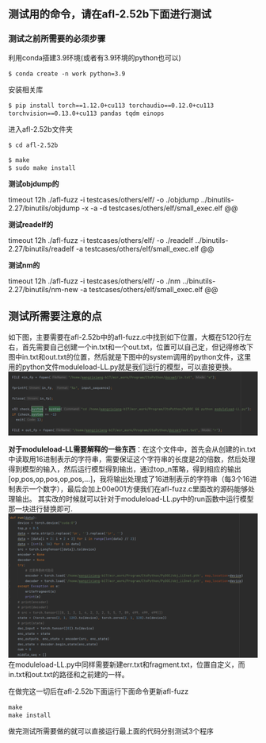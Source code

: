 ## 测试用的命令，请在afl-2.52b下面进行测试
### 测试之前所需要的必须步骤

利用conda搭建3.9环境(或者有3.9环境的python也可以)
```
$ conda create -n work python=3.9
```
安装相关库
```
$ pip install torch==1.12.0+cu113 torchaudio==0.12.0+cu113 torchvision==0.13.0+cu113 pandas tqdm einops
```
进入afl-2.52b文件夹
```
$ cd afl-2.52b
```
```
$ make 
$ sudo make install
```
**测试objdump的**

timeout 12h ./afl-fuzz -i testcases/others/elf/ -o ./objdump ../binutils-2.27/binutils/objdump -x -a -d testcases/others/elf/small_exec.elf @@

**测试readelf的**

timeout 12h ./afl-fuzz -i testcases/others/elf/ -o ./readelf ../binutils-2.27/binutils/readelf -a testcases/others/elf/small_exec.elf @@

**测试nm的**

timeout 12h ./afl-fuzz -i testcases/others/elf/ -o ./nm ../binutils-2.27/binutils/nm-new -a testcases/others/elf/small_exec.elf @@

## 测试所需要注意的点
如下图，主要需要在afl-2.52b中的afl-fuzz.c中找到如下位置，大概在5120行左右，首先需要自己创建一个in.txt和一个out.txt，位置可以自己定，但记得修改下图中in.txt和out.txt的位置，然后就是下图中的system调用的python文件，这里用的python文件moduleload-LL.py就是我们运行的模型，可以直接更换。
![图片](./readme的图片.png)

**对于moduleload-LL需要解释的一些东西**：在这个文件中，首先会从创建的in.txt中读取用16进制表示的字符串，需要保证这个字符串的长度是2的倍数，然后处理得到模型的输入，然后运行模型得到输出，通过top_n策略，得到相应的输出\[op,pos,op,pos,op,pos,...\]，我将输出处理成了16进制表示的字符串（每3个16进制表示一个数字），最后会加上00e001方便我们在afl-fuzz.c里面改的源码能够处理输出。
其实改的时候就可以针对于moduleload-LL.py中的run函数中运行模型那一块进行替换即可.
![图片](./readme的图片2.png)
在moduleload-LL.py中同样需要新建err.txt和fragment.txt，位置自定义，而in.txt和out.txt的路径和之前建的一样。

在做完这一切后在afl-2.52b下面运行下面命令更新afl-fuzz


~~~
make
make install
~~~

做完测试所需要做的就可以直接运行最上面的代码分别测试3个程序
